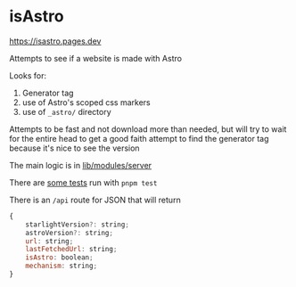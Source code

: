 # isAstro

https://isastro.pages.dev

Attempts to see if a website is made with Astro

Looks for:

1. Generator tag
2. use of Astro's scoped css markers
3. use of `_astro/` directory

Attempts to be fast and not download more than needed, but will try to wait for the entire head to get a good faith attempt to find the generator tag because it's nice to see the version

The main logic is in [lib/modules/server](./src/lib/modules/server/index.ts)

There are [some tests](./src/lib/test/index.ts) run with `pnpm test`

There is an `/api` route for JSON that will return

```js
{
    starlightVersion?: string;
    astroVersion?: string;
    url: string;
    lastFetchedUrl: string;
    isAstro: boolean;
    mechanism: string;
}
```

